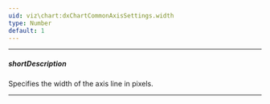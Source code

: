 ```yaml
---
uid: viz\chart:dxChartCommonAxisSettings.width
type: Number
default: 1
---
```

---
##### shortDescription
Specifies the width of the axis line in pixels.

---
